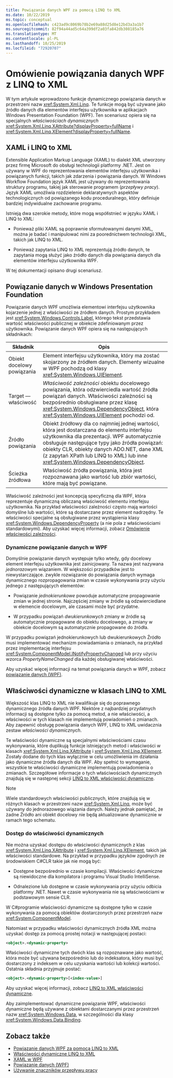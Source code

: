 ```yaml
---
title: Powiązanie danych WPF za pomocą LINQ to XML
ms.date: 10/22/2019
ms.topic: conceptual
ms.openlocfilehash: c423ad9c8069b78b2e69a88d25d8e12bd3a3a1b7
ms.sourcegitcommit: 82f94a44ad5c64a399df2a03fa842db308185a76
ms.translationtype: MT
ms.contentlocale: pl-PL
ms.lasthandoff: 10/25/2019
ms.locfileid: "72920707"
---
```

# <a name="overview-of-wpf-data-binding-with-linq-to-xml"></a>Omówienie powiązania danych WPF z LINQ to XML

W tym artykule wprowadzono funkcje dynamicznego powiązania danych w przestrzeni nazw <xref:System.Xml.Linq>. Te funkcje mogą być używane jako źródło danych dla elementów interfejsu użytkownika w aplikacjach Windows Presentation Foundation (WPF). Ten scenariusz opiera się na specjalnych *właściwościach dynamicznych* <xref:System.Xml.Linq.XAttribute?displayProperty=fullName> i <xref:System.Xml.Linq.XElement?displayProperty=fullName>.

## <a name="xaml-and-linq-to-xml"></a>XAML i LINQ to XML

Extensible Application Markup Language (XAML) to dialekt XML utworzony przez firmę Microsoft do obsługi technologii platformy .NET. Jest on używany w WPF do reprezentowania elementów interfejsu użytkownika i powiązanych funkcji, takich jak zdarzenia i powiązania danych. W Windows Workflow Foundation język XAML jest używany do reprezentowania struktury programu, takiej jak sterowanie programem (*przepływy pracy*). Język XAML umożliwia rozdzielenie deklaratywnych aspektów technologicznych od powiązanego kodu proceduralnego, który definiuje bardziej indywidualne zachowanie programu.

Istnieją dwa szerokie metody, które mogą współistnieć w języku XAML i LINQ to XML:

- Ponieważ pliki XAML są poprawnie sformułowanymi danymi XML, można je badać i manipulować nimi za poorednictwem technologii XML, takich jak LINQ to XML.

- Ponieważ zapytania LINQ to XML reprezentują źródło danych, te zapytania mogą służyć jako źródło danych dla powiązania danych dla elementów interfejsu użytkownika WPF.

W tej dokumentacji opisano drugi scenariusz.

## <a name="data-binding-in-the-windows-presentation-foundation"></a>Powiązanie danych w Windows Presentation Foundation

Powiązanie danych WPF umożliwia elementowi interfejsu użytkownika kojarzenie jednej z właściwości ze źródłem danych. Prostym przykładem jest <xref:System.Windows.Controls.Label>, którego tekst przedstawia wartość właściwości publicznej w obiekcie zdefiniowanym przez użytkownika. Powiązanie danych WPF opiera się na następujących składnikach:

|Składnik|Opis|
|---------------|-----------------|
|Obiekt docelowy powiązania|Element interfejsu użytkownika, który ma zostać skojarzony ze źródłem danych. Elementy wizualne w WPF pochodzą od klasy <xref:System.Windows.UIElement>.|
|Target — właściwość|*Właściwość zależności* obiektu docelowego powiązania, która odzwierciedla wartość źródła powiązań danych. Właściwości zależności są bezpośrednio obsługiwane przez klasę <xref:System.Windows.DependencyObject>, która <xref:System.Windows.UIElement> pochodzi od.|
|Źródło powiązania|Obiekt źródłowy dla co najmniej jednej wartości, która jest dostarczana do elementu interfejsu użytkownika dla prezentacji. WPF automatycznie obsługuje następujące typy jako źródła powiązań: obiekty CLR, obiekty danych ADO.NET, dane XML (z zapytań XPath lub LINQ to XML) lub inne <xref:System.Windows.DependencyObject>.|
|Ścieżka źródłowa|Właściwość źródła powiązania, która jest rozpoznawana jako wartość lub zbiór wartości, które mają być powiązane.|

Właściwość zależności jest koncepcją specyficzną dla WPF, która reprezentuje dynamiczną obliczaną właściwość elementu interfejsu użytkownika. Na przykład właściwości zależności często mają wartości domyślne lub wartości, które są dostarczane przez element nadrzędny. Te właściwości specjalne są obsługiwane przez wystąpienia klasy <xref:System.Windows.DependencyProperty> (a nie pola z właściwościami standardowymi). Aby uzyskać więcej informacji, zobacz [Omówienie właściwości zależności](/dotnet/framework/wpf/advanced/dependency-properties-overview).

### <a name="dynamic-data-binding-in-wpf"></a>Dynamiczne powiązanie danych w WPF

Domyślnie powiązanie danych występuje tylko wtedy, gdy docelowy element interfejsu użytkownika jest zainicjowany. Ta nazwa jest nazywana *jednorazowym* wiązaniem. W większości przypadków jest to niewystarczające. zwykle rozwiązanie do powiązania danych wymaga dynamicznego rozpropagowania zmian w czasie wykonywania przy użyciu jednego z następujących elementów:

- Powiązanie *jednokierunkowe* powoduje automatyczne propagowanie zmian w jednej stronie. Najczęściej zmiany w źródle są odzwierciedlane w elemencie docelowym, ale czasami może być przydatne.

- W przypadku powiązań *dwukierunkowych* zmiany w źródle są automatycznie propagowane do obiektu docelowego, a zmiany w obiekcie docelowym są automatycznie propagowane do źródła.

W przypadku powiązań jednokierunkowych lub dwukierunkowych Źródło musi implementować mechanizm powiadamiania o zmianach, na przykład przez implementację interfejsu <xref:System.ComponentModel.INotifyPropertyChanged> lub przy użyciu wzorca *PropertyNameChanged* dla każdej obsługiwanej właściwości.

Aby uzyskać więcej informacji na temat powiązania danych w WPF, zobacz [powiązanie danych (WPF)](/dotnet/framework/wpf/data/data-binding-wpf).

## <a name="dynamic-properties-in-linq-to-xml-classes"></a>Właściwości dynamiczne w klasach LINQ to XML

Większość klas LINQ to XML nie kwalifikuje się do poprawnego dynamicznego źródła danych WPF. Niektóre z najbardziej przydatnych informacji są dostępne tylko za pomocą metod, a nie właściwości, a właściwości w tych klasach nie implementują powiadomień o zmianach. Aby zapewnić obsługę powiązania danych WPF, LINQ to XML uwidacznia zestaw *właściwości dynamicznych*.

Te właściwości dynamiczne są specjalnymi właściwościami czasu wykonywania, które duplikują funkcje istniejących metod i właściwości w klasach <xref:System.Xml.Linq.XAttribute> i <xref:System.Xml.Linq.XElement>. Zostały dodane do tych klas wyłącznie w celu umożliwienia im działania jako dynamiczne źródła danych dla WPF. Aby spełnić to wymaganie, wszystkie te właściwości dynamiczne implementują powiadomienia o zmianach. Szczegółowe informacje o tych właściwościach dynamicznych znajdują się w następnej sekcji [LINQ to XML właściwości dynamiczne](linq-to-xml-dynamic-properties.md).

> [!NOTE]
> Wiele standardowych właściwości publicznych, które znajdują się w różnych klasach w przestrzeni nazw <xref:System.Xml.Linq>, może być używany do jednorazowego wiązania danych. Należy jednak pamiętać, że żadne Źródło ani obiekt docelowy nie będą aktualizowane dynamicznie w ramach tego schematu.

### <a name="access-dynamic-properties"></a>Dostęp do właściwości dynamicznych

Nie można uzyskać dostępu do właściwości dynamicznych z klas <xref:System.Xml.Linq.XAttribute> i <xref:System.Xml.Linq.XElement>, takich jak właściwości standardowe. Na przykład w przypadku języków zgodnych ze środowiskiem C#CLR takie jak nie mogą być:

- Dostępne bezpośrednio w czasie kompilacji. Właściwości dynamiczne są niewidoczne dla kompilatora i programu Visual Studio IntelliSense.

- Odnalezione lub dostępne w czasie wykonywania przy użyciu odbicia platformy .NET. Nawet w czasie wykonywania nie są właściwościami w podstawowym sensie CLR.

W C#programie właściwości dynamiczne są dostępne tylko w czasie wykonywania za pomocą obiektów dostarczonych przez przestrzeń nazw <xref:System.ComponentModel>.

Natomiast w przypadku właściwości dynamicznych źródła XML można uzyskać dostęp za pomocą prostej notacji w następującej postaci:

```xml
<object>.<dynamic-property>
```

Właściwości dynamiczne tych dwóch klas są rozpoznawane jako wartość, która może być używana bezpośrednio lub do indeksatora, który musi być dostarczony z indeksem w celu uzyskania wartości lub kolekcji wartości. Ostatnia składnia przyjmuje postać:

```xml
<object>.<dynamic-property>[<index-value>]
```

Aby uzyskać więcej informacji, zobacz [LINQ to XML właściwości dynamiczne](linq-to-xml-dynamic-properties.md).

Aby zaimplementować dynamiczne powiązanie WPF, właściwości dynamiczne będą używane z obiektami dostarczanymi przez przestrzeń nazw <xref:System.Windows.Data>, w szczególności dla klasy <xref:System.Windows.Data.Binding>.

## <a name="see-also"></a>Zobacz także

- [Powiązanie danych WPF za pomocą LINQ to XML](wpf-data-binding-with-linq-to-xml-overview.md)
- [Właściwości dynamiczne LINQ to XML](linq-to-xml-dynamic-properties.md)
- [XAML w WPF](/dotnet/framework/wpf/advanced/xaml-in-wpf)
- [Powiązanie danych (WPF)](/dotnet/framework/wpf/data/data-binding-wpf)
- [Używanie znaczników przepływu pracy](http://go.microsoft.com/fwlink/?LinkId=98685)
